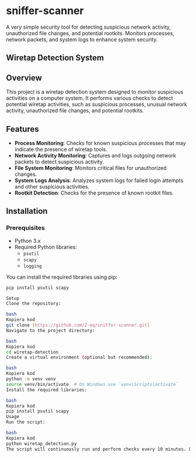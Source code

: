 # sniffer-scanner
A very simple security tool for detecting suspicious network activity, unauthorized file changes, and potential rootkits. Monitors processes, network packets, and system logs to enhance system security.


## Wiretap Detection System

## Overview

This project is a wiretap detection system designed to monitor suspicious activities on a computer system. It performs various checks to detect potential wiretap activities, such as suspicious processes, unusual network activity, unauthorized file changes, and potential rootkits.

## Features

- **Process Monitoring**: Checks for known suspicious processes that may indicate the presence of wiretap tools.
- **Network Activity Monitoring**: Captures and logs outgoing network packets to detect suspicious activity.
- **File System Monitoring**: Monitors critical files for unauthorized changes.
- **System Logs Analysis**: Analyzes system logs for failed login attempts and other suspicious activities.
- **Rootkit Detection**: Checks for the presence of known rootkit files.

## Installation

### Prerequisites

- Python 3.x
- Required Python libraries:
  - `psutil`
  - `scapy`
  - `logging`

You can install the required libraries using pip:

```bash
pip install psutil scapy

Setup
Clone the repository:

bash
Kopiera kod
git clone [https://github.com/Z-eq/sniffer-scanner.git]
Navigate to the project directory:

bash
Kopiera kod
cd wiretap-detection
Create a virtual environment (optional but recommended):

bash
Kopiera kod
python -m venv venv
source venv/bin/activate  # On Windows use `venv\Scripts\activate`
Install the required libraries:

bash
Kopiera kod
pip install psutil scapy
Usage
Run the script:

bash
Kopiera kod
python wiretap_detection.py
The script will continuously run and perform checks every 10 minutes. Logs will be saved to wiretap_detection.log.


